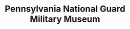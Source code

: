 ---
layout: repo
title: "Pennsylvania National Guard Military Museum"
id: 13483
permalink: repos/13483/
---
